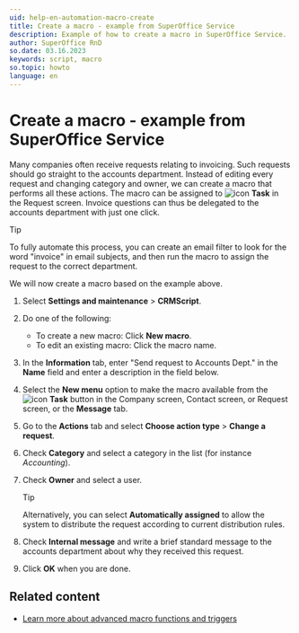 ```yaml
---
uid: help-en-automation-macro-create
title: Create a macro - example from SuperOffice Service
description: Example of how to create a macro in SuperOffice Service.
author: SuperOffice RnD
so.date: 03.16.2023
keywords: script, macro
so.topic: howto
language: en
---
```


# Create a macro - example from SuperOffice Service

Many companies often receive requests relating to invoicing. Such requests should go straight to the accounts department. Instead of editing every request and changing category and owner, we can create a macro that performs all these actions. The macro can be assigned to ![icon][img1] **Task** in the Request screen. Invoice questions can thus be delegated to the accounts department with just one click.

> [!TIP]
> To fully automate this process, you can create an email filter to look for the word "invoice" in email subjects, and then run the macro to assign the request to the correct department.

We will now create a macro based on the example above.

1. Select **Settings and maintenance** > **CRMScript**.

2. Do one of the following:
    * To create a new macro: Click **New macro**.
    * To edit an existing macro: Click the macro name.

3. In the **Information** tab, enter "Send request to Accounts Dept." in the **Name** field and enter a description in the field below.

4. Select the **New menu** option to make the macro available from the ![icon][img1] **Task** button in the Company screen, Contact screen, or Request screen, or the **Message** tab.

5. Go to the **Actions** tab and select **Choose action type** > **Change a request**.

6. Check **Category** and select a category in the list (for instance *Accounting*).

7. Check **Owner** and select a user.

    > [!TIP]
    > Alternatively, you can select **Automatically assigned** to allow the system to distribute the request according to current distribution rules.

8. Check **Internal message** and write a brief standard message to the accounts department about why they received this request.

9. Click **OK** when you are done.

## Related content

* [Learn more about advanced macro functions and triggers][1]

<!-- Referenced links -->
[1]: trigger.md

<!-- Referenced images -->
[img1]: ../../../../../common/icons/task.png
